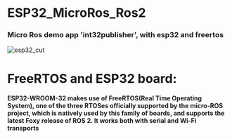# ESP32_MicroRos_Ros2
### Micro Ros demo app 'int32publisher', with esp32 and freertos 
![esp32_cut](https://user-images.githubusercontent.com/49666154/130994513-0111f229-2535-478b-a06a-685c9498a55b.png)

# FreeRTOS and ESP32 board:
#### ESP32-WROOM-32 makes use of FreeRTOS(Real Time Operating System), one of the three RTOSes officially supported by the micro-ROS project, which is natively used by this family of boards, and supports the latest Foxy release of ROS 2. It works both with serial and Wi-Fi transports

